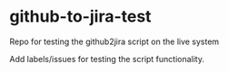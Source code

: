 # github-to-jira-test
Repo for testing the github2jira script on the live system

Add labels/issues for testing the script functionality.
